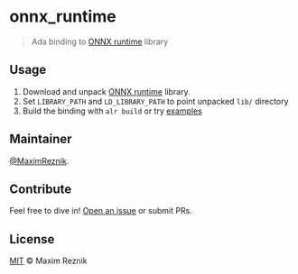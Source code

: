 # onnx_runtime

> Ada binding to [ONNX runtime](https://onnxruntime.ai) library

## Usage

1. Download and unpack [ONNX runtime](https://onnxruntime.ai) library.
2. Set `LIBRARY_PATH` and `LD_LIBRARY_PATH` to point unpacked `lib/` directory
3. Build the binding with `alr build` or try [examples](examples/README.md)

## Maintainer

[@MaximReznik](https://github.com/reznikmm).

## Contribute

Feel free to dive in!
[Open an issue](https://github.com/reznikmm/onnx_runtime/issues/new) or submit PRs.

## License

[MIT](LICENSE) © Maxim Reznik
